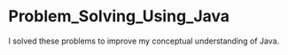 # Problem_Solving_Using_Java
I solved these problems to improve my conceptual understanding of Java.

